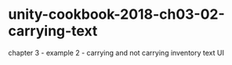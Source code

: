 # unity-cookbook-2018-ch03-02-carrying-text
chapter 3 - example 2 - carrying and not carrying inventory text UI
